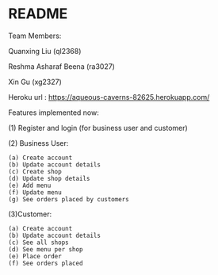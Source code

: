 # README

Team Members:

Quanxing Liu (ql2368)

Reshma Asharaf Beena (ra3027)

Xin Gu (xg2327)


Heroku url : https://aqueous-caverns-82625.herokuapp.com/

Features implemented now:

(1) Register and login (for business user and customer)

(2) Business User:

	(a) Create account
	(b) Update account details
	(c) Create shop	
	(d) Update shop details
	(e) Add menu
	(f) Update menu
	(g) See orders placed by customers
(3)Customer:

	(a) Create account
	(b) Update account details
	(c) See all shops
	(d) See menu per shop
	(e) Place order
	(f) See orders placed

